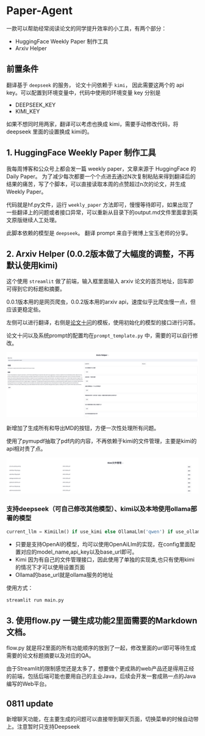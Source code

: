 # Paper-Agent

一款可以帮助经常阅读论文的同学提升效率的小工具，有两个部分：
- HuggingFace Weekly Paper 制作工具
- Arxiv Helper

## 前置条件
翻译基于 `deepseek` 的服务， 论文十问依赖于 `kimi`， 因此需要这两个的 api key。可以配置到环境变量中，代码中使用的环境变量 key 分别是
- DEEPSEEK_KEY
- KIMI_KEY

如果不想同时用两家，翻译可以考虑也换成 kimi，需要手动修改代码，将 deepseek 里面的设置换成 kimi的。

## 1. HuggingFace Weekly Paper 制作工具
我每周博客和公众号上都会发一篇 weekly paper，文章来源于 HuggingFace 的 Daily Paper。 为了减少每次都要一个个点进去通过N次复制粘贴来得到翻译后的结果的痛苦，写了个脚本，可以直接读取本周的点赞超过n次的论文，并生成Weekly Paper。

代码就是hf.py文件，运行 `weekly_paper` 方法即可，慢慢等待即可，如果出现了一些翻译上的问题或者接口异常，可以重新从目录下的output.md文件里面拿到英文原版继续人工处理。

此脚本依赖的模型是 `deepseek`。 翻译 prompt 来自于微博上宝玉老师的分享。

## 2. Arxiv Helper (0.0.2版本做了大幅度的调整，不再默认使用kimi)

这个使用 `streamlit` 做了前端，输入框里面输入 arxiv 论文的首页地址，回车即可得到它的标题和摘要。

0.0.1版本用的是网页爬虫，0.0.2版本用的arxiv api，速度似乎比爬虫慢一点，但应该更稳定些。

左侧可以进行翻译，右侧是[论文十问](http://leafw.cn/2023/12/25/%e5%88%86%e4%ba%ab%e4%b8%a4%e4%b8%aa%e9%98%85%e8%af%bb%e8%ae%ba%e6%96%87%e7%9a%84%e6%96%b9%e6%b3%95/)的模板，使用初始化的模型的接口进行问答。

论文十问以及系统prompt的配置均在`prompt_template.py` 中，需要的可以自行修改。

![img_2.png](img_2.png)

新增加了生成所有和导出MD的按钮，方便一次性处理所有问题。

使用了pymupdf抽取了pdf内的内容，不再依赖于kimi的文件管理，主要是kimi的api相对贵了点。

![img_1.png](img_1.png)

### 支持deepseek（可自己修改其他模型）、kimi以及本地使用ollama部署的模型

``` python
current_llm = KimiLlm() if use_kimi else OllamaLlm('qwen') if use_ollama else OpenAiLlm('deepseek')
```

- 只要是支持OpenAI的模型，均可以使用OpenAiLlm的实现，在config里面配置对应的model_name,api_key以及base_url即可。
- Kimi 因为有自己的文件管理接口，因此使用了单独的实现类,也只有使用kimi的情况下才可以使用设置页面
- Ollama的base_url就是ollama服务的地址

使用方式：

``` shell
streamlit run main.py
```

## 3. 使用flow.py 一键生成功能2里面需要的Markdown文档。
flow.py 就是将2里面的所有功能顺序的放到了一起，修改里面的url即可等待生成需要的论文标题摘要以及对应的QA。

由于Streamlit的限制感觉还是太多了，想要做个更成熟的web产品还是得用正经的前端，包括后端可能也要用自己的主业Java，后续会开发一套成熟一点的Java编写的Web平台。


## 0811 update
新增聊天功能，在主要生成的问题可以直接带到聊天页面，切换菜单的时候自动带上。注意暂时只支持Deepseek